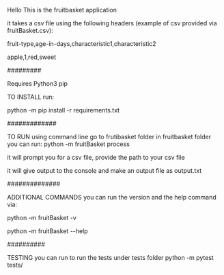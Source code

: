 Hello This is the fruitbasket application

it takes a csv file using the following headers (example of csv provided via fruitBasket.csv):

fruit-type,age-in-days,characteristic1,characteristic2

apple,1,red,sweet

#########

Requires 
Python3
pip

TO INSTALL
run: 

python -m pip install -r requirements.txt

#############

TO RUN
using command line go to frutibasket folder
in fruitbasket folder you can run:
python -m fruitBasket process

it will prompt you for a csv file, provide the path to your csv file

it will give output to the console and make an output file as output.txt


##############

ADDITIONAL COMMANDS
you can run the version and the help command via:

python -m fruitBasket -v

python -m fruitBasket --help

##########

TESTING
you can run to run the tests under tests folder
python -m pytest tests/
